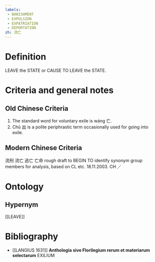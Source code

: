 ```yaml
---
labels: 
 - BANISHMENT
 - EXPULSION
 - EXPATRIATION
 - DEPORTATION
zh: 流亡
---
```


# Definition
LEAVE the STATE or CAUSE TO LEAVE the STATE.
# Criteria and general notes
## Old Chinese Criteria
1. The standard word for voluntary exile is wáng 亡.
2. Chū 出 is a polite periphrastic term occasionally used for going into exile.
## Modern Chinese Criteria
流刑
流亡
逃亡
亡命
rough draft to BEGIN TO identify synonym group members for analysis, based on CL etc. 18.11.2003. CH ／
# Ontology

## Hypernym
[[LEAVE]]
# Bibliography
- [[LANGIUS 1631]]
**Anthologia sive Florilegium rerum et materiarum selectarum** 
EXILIUM